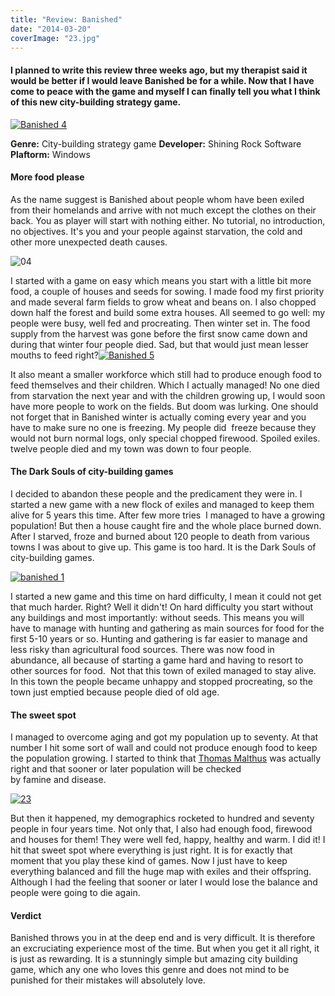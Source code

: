 ```yaml
---
title: "Review: Banished"
date: "2014-03-20"
coverImage: "23.jpg"
---
```


#### I planned to write this review three weeks ago, but my therapist said it would be better if I would leave Banished be for a while. Now that I have come to peace with the game and myself I can finally tell you what I think of this new city-building strategy game.

[![Banished 4](images/Banished-4.jpg)](http://www.legenddiaries.com/wp-content/uploads/2014/02/Banished-4.jpg)

**Genre:** City-building strategy game **Developer:** Shining Rock Software **Plaftorm:** Windows

#### More food please

As the name suggest is Banished about people whom have been exiled from their homelands and arrive with not much except the clothes on their back. You as player will start with nothing either. No tutorial, no introduction, no objectives. It's you and your people against starvation, the cold and other more unexpected death causes.

![04](images/04.jpg)

I started with a game on easy which means you start with a little bit more food, a couple of houses and seeds for sowing. I made food my first priority and made several farm fields to grow wheat and beans on. I also chopped down half the forest and build some extra houses. All seemed to go well: my people were busy, well fed and procreating. Then winter set in. The food supply from the harvest was gone before the first snow came down and during that winter four people died. Sad, but that would just mean lesser mouths to feed right?[![Banished 5](images/Banished-5.jpg)](http://www.legenddiaries.com/wp-content/uploads/2014/03/Banished-5.jpg)

It also meant a smaller workforce which still had to produce enough food to feed themselves and their children. Which I actually managed! No one died from starvation the next year and with the children growing up, I would soon have more people to work on the fields. But doom was lurking. One should not forget that in Banished winter is actually coming every year and you have to make sure no one is freezing. My people did  freeze because they would not burn normal logs, only special chopped firewood. Spoiled exiles. twelve people died and my town was down to four people.

#### The Dark Souls of city-building games

I decided to abandon these people and the predicament they were in. I started a new game with a new flock of exiles and managed to keep them alive for 5 years this time. After few more tries  I managed to have a growing population! But then a house caught fire and the whole place burned down. After I starved, froze and burned about 120 people to death from various towns I was about to give up. This game is too hard. It is the Dark Souls of city-building games.

[![banished 1](images/banished-1.jpg)](http://www.legenddiaries.com/wp-content/uploads/2014/03/banished-1.jpg)

I started a new game and this time on hard difficulty, I mean it could not get that much harder. Right? Well it didn't! On hard difficulty you start without any buildings and most importantly: without seeds. This means you will have to manage with hunting and gathering as main sources for food for the first 5-10 years or so. Hunting and gathering is far easier to manage and less risky than agricultural food sources. There was now food in abundance, all because of starting a game hard and having to resort to other sources for food.  Not that this town of exiled managed to stay alive. In this town the people became unhappy and stopped procreating, so the town just emptied because people died of old age.

#### The sweet spot

I managed to overcome aging and got my population up to seventy. At that number I hit some sort of wall and could not produce enough food to keep the population growing. I started to think that [Thomas Malthus](http://en.wikipedia.org/wiki/Thomas_Robert_Malthus) was actually right and that sooner or later population will be checked by famine and disease.

[![23](images/23.jpg)](http://www.legenddiaries.com/wp-content/uploads/2014/03/23.jpg)

But then it happened, my demographics rocketed to hundred and seventy people in four years time. Not only that, I also had enough food, firewood and houses for them! They were well fed, happy, healthy and warm. I did it! I hit that sweet spot where everything is just right. It is for exactly that moment that you play these kind of games. Now I just have to keep everything balanced and fill the huge map with exiles and their offspring. Although I had the feeling that sooner or later I would lose the balance and people were going to die again.

#### Verdict

Banished throws you in at the deep end and is very difficult. It is therefore an excruciating experience most of the time. But when you get it all right, it is just as rewarding. It is a stunningly simple but amazing city building game, which any one who loves this genre and does not mind to be punished for their mistakes will absolutely love.
